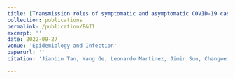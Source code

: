 ```yaml
---
title: [Transmission roles of symptomatic and asymptomatic COVID-19 cases: a modeling study](https://www.cambridge.org/core/journals/epidemiology-and-infection/article/transmission-roles-of-symptomatic-and-asymptomatic-covid19-cases-a-modeling-study/83FF3958AE6CCAD3A772E63F1FC0EB39))
collection: publications
permalink: /publication/E&I1
excerpt: ''
date: 2022-09-27
venue: 'Epidemiology and Infection'
paperurl: ''
citation: 'Jianbin Tan, Yang Ge, Leonardo Martinez, Jimin Sun, Changwei Li, Adrianna Westbrook, Enfu Chen, Jinren Pan, Yang Li, Wei Cheng, Feng Ling, Zhiping Chen, Ye Shen, and Hui Huang (2022), Transmission roles of symptomatic and asymptomatic COVID-19 cases: a modeling study, $\textit{Epidemiology and Infection}$, 150, E171.'

---
```


